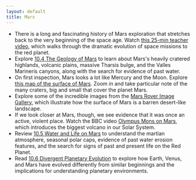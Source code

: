 ```yaml
---
layout: default
title: Mars
---
```


- There is a long and fascinating history of Mars exploration that stretches back to the very beginning of the space age. Watch [this 25-min teacher video](https://youtu.be/UMhXoNL4JZQ?t=13), which walks through the dramatic evolution of space missions to the red planet. 
- Explore [10.4 The Geology of Mars](https://openstax.org/books/astronomy-2e/pages/10-4-the-geology-of-mars) to learn about Mars's heavily cratered highlands, volcanic plains, massive Tharsis bulge, and the Valles Marineris canyons, along with the search for evidence of past water.
- On first inspection, Mars looks a lot like Mercury and the Moon. Explore [this map of the surface of Mars](https://www.google.com/maps/space/mars/). Zoom in and take particular note of the many craters, big and small that cover the planet Mars.
- Explore some of the incredible images from the [Mars Rover Image Gallery](http://www.nasa.gov/mission_pages/msl/images/index.html), which illustrate how the surface of Mars is a barren desert-like landscape.
- If we look closer at Mars, though, we see evidence that it was once an active, violent place. Watch the BBC video [Olympus Mons on Mars](https://storage.googleapis.com/avh-astro-videos/Olympus%20Mons%20on%20Mars.webm), which introduces the biggest volcano in our Solar System.
- Review [10.5 Water and Life on Mars](https://openstax.org/books/astronomy-2e/pages/10-5-water-and-life-on-mars) to understand the martian atmosphere, seasonal polar caps, evidence of past water erosion features, and the search for signs of past and present life on the Red Planet.
- Read [10.6 Divergent Planetary Evolution](https://openstax.org/books/astronomy-2e/pages/10-6-divergent-planetary-evolution) to explore how Earth, Venus, and Mars have evolved differently from similar beginnings and the implications for understanding planetary environments.

